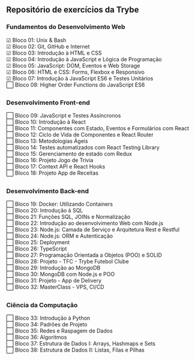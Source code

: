 ## Repositório de exercícios da Trybe

### Fundamentos do Desenvolvimento Web

☑ Bloco 01: Unix & Bash <br>
☑ Bloco 02: Git, GitHub e Internet <br>
☑ Bloco 03: Introdução à HTML e CSS <br>
☑ Bloco 04: Introdução à JavaScript e Lógica de Programação <br>
☑ Bloco 05: JavaScript: DOM, Eventos e Web Storage <br>
☑ Bloco 06: HTML e CSS: Forms, Flexbox e Responsivo <br>
☑ Bloco 07: Introdução à JavaScript ES6 e Testes Unitários <br>
⬜ Bloco 08: Higher Order Functions do JavaScript ES6 <br>

##

### Desenvolvimento Front-end

⬜ Bloco 09: JavaScript e Testes Assíncronos <br>
⬜ Bloco 10: Introdução à React <br> 
⬜ Bloco 11: Componentes com Estado, Eventos e Formulários com React <br>
⬜ Bloco 12: Ciclo de Vida de Componentes e React Router <br>
⬜ Bloco 13: Metodologias Ágeis <br>
⬜ Bloco 14: Testes automatizados com React Testing Library <br>
⬜ Bloco 15: Gerenciamento de estado com Redux <br>
⬜ Bloco 16: Projeto Jogo de Trivia <br>
⬜ Bloco 17: Context API e React Hooks <br>
⬜ Bloco 18: Projeto App de Receitas <br>

##

### Desenvolvimento Back-end

⬜ Bloco 19: Docker: Utilizando Containers <br>
⬜ Bloco 20: Introdução à SQL <br>
⬜ Bloco 21: Funções SQL, JOINs e Normalização <br>
⬜ Bloco 22: Introdução ao desenvolvimento Web com Node.js <br>
⬜ Bloco 23: Node.js: Camada de Serviço e Arquitetura Rest e Restful <br>
⬜ Bloco 24: Node.js: ORM e Autenticação <br>
⬜ Bloco 25: Deployment <br>
⬜ Bloco 26: TypeScript <br>
⬜ Bloco 27: Programação Orientada a Objetos (POO) e SOLID <br>
⬜ Bloco 28: Projeto - TFC - Trybe Futebol Clube <br>
⬜ Bloco 29: Introdução ao MongoDB <br>
⬜ Bloco 30: MongoDB com Node.js e POO <br>
⬜ Bloco 31: Projeto - App de Delivery <br>
⬜ Bloco 32: MasterClass - VPS, CI/CD <br>

##

### Ciência da Computação

⬜ Bloco 33: Introdução à Python <br>
⬜ Bloco 34: Padrões de Projeto <br>
⬜ Bloco 35: Redes e Raspagem de Dados <br>
⬜ Bloco 36: Algoritmos <br>
⬜ Bloco 37: Estrutura de Dados I: Arrays, Hashmaps e Sets <br>
⬜ Bloco 38: Estrutura de Dados II: Listas, Filas e Pilhas <br>
